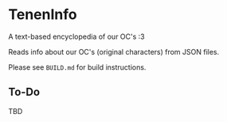 # TenenInfo

A text-based encyclopedia of our OC's :3

Reads info about our OC's (original characters) from JSON files.

Please see `BUILD.md` for build instructions.

## To-Do

TBD
